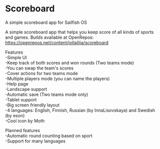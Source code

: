 # Scoreboard
A simple scoreboard app for Sailfish OS

A simple scoreboard app that helps you keep score of all kinds of sports and games.
Builds available at OpenRepos: https://openrepos.net/content/jollailija/scoreboard

Features  
-Simple UI  
-Keep track of both scores and won rounds (Two teams mode)  
-You can swap the team's scores  
-Cover actions for two teams mode  
-Multiple players mode (you can name the players)  
-Help page  
-Landscape support  
-Automatic save (Two teams mode only)  
-Tablet support  
-Big screen friendly layout  
-4 languages: English, Finnish, Russian (by InnaLisovskaya) and Swedish (by eson)    
-Cool icon by Moth  

Planned features  
-Automatic round counting based on sport  
-Support for many languages  
